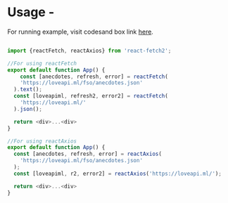 # Usage -

For running example, visit codesand box link [here](https://codesandbox.io/s/react-request-npm-package-example-gxi5x?file=/src/App.js).

```js

import {reactFetch, reactAxios} from 'react-fetch2'; 

//For using reactFetch
export default function App() {
    const [anecdotes, refresh, error] = reactFetch(
    'https://loveapi.ml/fso/anecdotes.json'
  ).text();
  const [loveapiml, refresh2, error2] = reactFetch(
    'https://loveapi.ml/'
  ).json();

  return <div>...<div>
}

//For using reactAxios
export default function App() {
  const [anecdotes, refresh, error] = reactAxios(
    'https://loveapi.ml/fso/anecdotes.json'
  );
  const [loveapiml, r2, error2] = reactAxios('https://loveapi.ml/');

  return <div>...<div>
}

```

